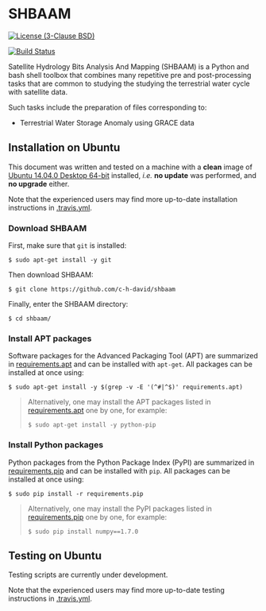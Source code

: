 # SHBAAM
[![License (3-Clause BSD)](https://img.shields.io/badge/license-BSD%203--Clause-yellow.svg)](https://github.com/c-h-david/shbaam/blob/master/LICENSE)

[![Build Status](https://travis-ci.org/wytesk133/shbaam.svg?branch=master)](https://travis-ci.org/wytesk133/shbaam)

Satellite Hydrology Bits Analysis And Mapping (SHBAAM) is a Python and bash 
shell toolbox that combines many repetitive pre and post-processing tasks that 
are common to studying the studying the terrestrial water cycle with satellite 
data. 

Such tasks include the preparation of files corresponding to:

- Terrestrial Water Storage Anomaly using GRACE data

## Installation on Ubuntu
This document was written and tested on a machine with a **clean** image of 
[Ubuntu 14.04.0 Desktop 64-bit](http://old-releases.ubuntu.com/releases/14.04.0/ubuntu-14.04-desktop-amd64.iso)
installed, *i.e.* **no update** was performed, and **no upgrade** either.

Note that the experienced users may find more up-to-date installation 
instructions in
[.travis.yml](https://github.com/c-h-david/shbaam/blob/master/.travis.yml).

### Download SHBAAM
First, make sure that `git` is installed: 

```
$ sudo apt-get install -y git
```

Then download SHBAAM:

```
$ git clone https://github.com/c-h-david/shbaam
```

Finally, enter the SHBAAM directory:

```
$ cd shbaam/
```

### Install APT packages
Software packages for the Advanced Packaging Tool (APT) are summarized in 
[requirements.apt](https://github.com/c-h-david/shbaam/blob/master/requirements.apt)
and can be installed with `apt-get`. All packages can be installed at once using:

```
$ sudo apt-get install -y $(grep -v -E '(^#|^$)' requirements.apt)
```

> Alternatively, one may install the APT packages listed in 
> [requirements.apt](https://github.com/c-h-david/shbaam/blob/master/requirements.apt)
> one by one, for example:
>
> ```
> $ sudo apt-get install -y python-pip
>```

### Install Python packages
Python packages from the Python Package Index (PyPI) are summarized in 
[requirements.pip](https://github.com/c-h-david/shbaam/blob/master/requirements.pip)
and can be installed with `pip`. All packages can be installed at once using:

```
$ sudo pip install -r requirements.pip
```

> Alternatively, one may install the PyPI packages listed in 
> [requirements.pip](https://github.com/c-h-david/shbaam/blob/master/requirements.pip)
> one by one, for example:
>
> ```
> $ sudo pip install numpy==1.7.0
> ```

## Testing on Ubuntu
Testing scripts are currently under development.

Note that the experienced users may find more up-to-date testing instructions 
in
[.travis.yml](https://github.com/c-h-david/shbaam/blob/master/.travis.yml).
